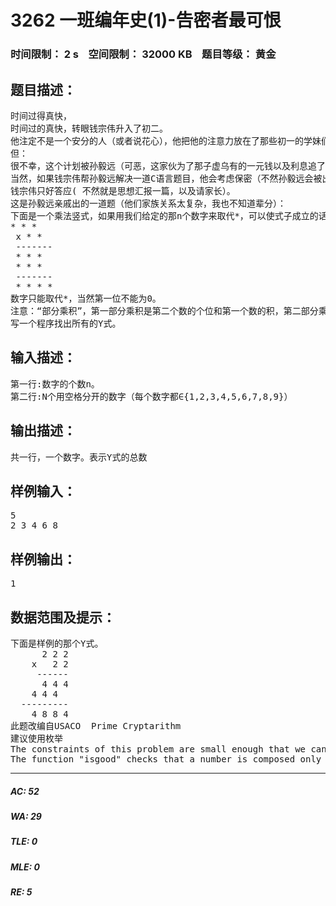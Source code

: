 # 3262 一班编年史(1)-告密者最可恨   
### 时间限制： 2 s&nbsp;&nbsp;&nbsp;&nbsp;空间限制： 32000 KB&nbsp;&nbsp;&nbsp;&nbsp;题目等级： 黄金  
## 题目描述：  

<pre>
时间过得真快，
时间过的真快，转眼钱宗伟升入了初二。  
他注定不是一个安分的人（或者说花心），他把他的注意力放在了那些初一的学妹们（生物老师言：多吃多占），并制定了严密的泡学妹计划（明知狼多肉少）。  
但：  
很不幸，这个计划被孙毅远（可恶，这家伙为了那子虚乌有的一元钱以及利息追了我三年）发现了，并威胁要告诉老班！  
当然，如果钱宗伟帮孙毅远解决一道C语言题目，他会考虑保密（不然孙毅远会被出题人干掉的）。要知道，去年钱宗伟那NOIP一战不知使多少清纯少女倾心。  
钱宗伟只好答应( 不然就是思想汇报一篇，以及请家长）。  
这是孙毅远亲戚出的一道题（他们家族关系太复杂，我也不知道辈分）：  
下面是一个乘法竖式，如果用我们给定的那n个数字来取代*，可以使式子成立的话，我们就叫这个式子Y式（以那人名字命名，保护当事人隐私）
* * *  
 x * *  
 -------  
 * * *  
 * * *  
 -------  
 * * * *
数字只能取代*，当然第一位不能为0。
注意：“部分乘积”，第一部分乘积是第二个数的个位和第一个数的积，第二部分乘积是第二个数的十位和第一个数的乘积.
写一个程序找出所有的Y式。
</pre>
  
  
## 输入描述：  

<pre>
第一行:数字的个数n。
第二行:N个用空格分开的数字（每个数字都∈{1,2,3,4,5,6,7,8,9}）
</pre>
  
  
## 输出描述：  

<pre>
共一行，一个数字。表示Y式的总数
</pre>
  
  
## 样例输入：  

<pre>
5  
2 3 4 6 8
</pre>
  
  
## 样例输出：  

<pre>
1
</pre>
  
  
## 数据范围及提示：  

<pre>
下面是样例的那个Y式。  
      2 2 2  
    x   2 2  
     ------  
      4 4 4  
    4 4 4  
  ---------  
    4 8 8 4
此题改编自USACO  Prime Cryptarithm
建议使用枚举
The constraints of this problem are small enough that we can just try all possible products of 3 digit * 2 digit numbers, and look to see if all the correct digits are used.
The function "isgood" checks that a number is composed only of acceptable digits, and "isgoodprod" checks that all the lines of the multiplication are composed of acceptable digits.
</pre>
  
  
***  

##### AC: 52  
##### WA: 29  
##### TLE: 0  
##### MLE: 0  
##### RE: 5  
